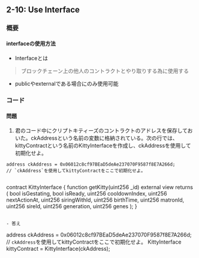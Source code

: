 ## 2-10: Use Interface

### 概要
#### interfaceの使用方法

- Interfaceとは
>ブロックチェーン上の他人のコントラクトとやり取りする為に使用する

- publicやexternalである場合にのみ使用可能


### コード
#### 問題
1. 君のコード中にクリプトキティーズのコントラクトのアドレスを保存しておいた。ckAddressという名前の変数に格納されている。次の行では、 kittyContractという名前のKittyInterfaceを作成し、ckAddressを使用して初期化せよ。

```
address ckAddress = 0x06012c8cf97BEaD5deAe237070F9587f8E7A266d;
// `ckAddress`を使用してkittyContractをここで初期化せよ。
```
>>```
contract KittyInterface {
  function getKitty(uint256 _id) external view returns (
    bool isGestating,
    bool isReady,
    uint256 cooldownIndex,
    uint256 nextActionAt,
    uint256 siringWithId,
    uint256 birthTime,
    uint256 matronId,
    uint256 sireId,
    uint256 generation,
    uint256 genes
  );
}
```

- 答え
```
address ckAddress = 0x06012c8cf97BEaD5deAe237070F9587f8E7A266d;
// `ckAddress`を使用してkittyContractをここで初期化せよ。
 KittyInterface kittyContract = KittyInterface(ckAddress);
```
